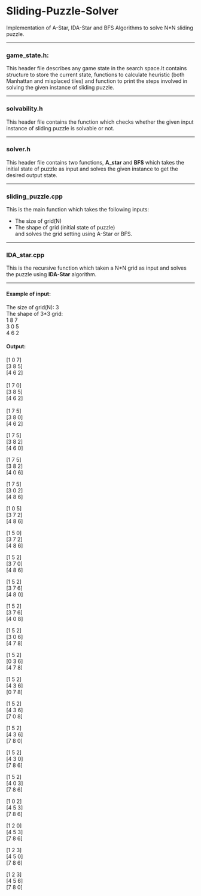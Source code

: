 # Sliding-Puzzle-Solver
Implementation of A-Star, IDA-Star and BFS Algorithms to solve N*N sliding puzzle.
<hr />

### game_state.h:<br />
This header file describes any game state in the search space.It contains structure to store the current state, functions to calculate heuristic (both Manhattan and misplaced tiles) and function to print the steps involved in solving the given instance of sliding puzzle.
<hr />

### solvability.h <br />
This header file contains the function which checks whether the given input instance of sliding puzzle is solvable or not.
<hr />

### solver.h <br/>
This header file contains two functions, **A_star** and **BFS** which takes the initial state of puzzle as input and solves the given instance to get the desired output state.
<hr />

### sliding_puzzle.cpp <br />
This is the main function which takes the following inputs:<br />
* The size of grid(N) <br />
* The shape of grid (initial state of puzzle) <br />
and solves the grid setting using A-Star or BFS. <br />
<hr />

### IDA_star.cpp <br/>
This is the recursive function which taken a N*N grid as input and solves the puzzle using **IDA-Star** algorithm.
<hr/>

#### Example of input: <br />
The size of grid(N): 3 <br />
The shape of 3*3 grid: <br />
1 8 7 <br />
3 0 5 <br />
4 6 2 <br />

#### Output: <br />
[1  0  7]<br />
[3  8  5]<br />
[4  6  2]<br />
<br/>
[1  7  0]<br />
[3  8  5]<br />
[4  6  2]<br />
<br/>
[1  7  5]<br />
[3  8  0]<br />
[4  6  2]<br />

[1 7 5]<br />
[3 8 2]<br />
[4 6 0]<br />

[1 7 5]<br />
[3 8 2]<br />
[4 0 6]<br />

[1 7 5]<br />
[3 0 2]<br />
[4 8 6]<br />

[1 0 5]<br />
[3 7 2]<br />
[4 8 6]<br />

[1 5 0]<br />
[3 7 2]<br />
[4 8 6]<br />

[1 5 2]<br />
[3 7 0]<br />
[4 8 6]<br />

[1 5 2]<br />
[3 7 6]<br />
[4 8 0]<br />

[1 5 2]<br />
[3 7 6]<br />
[4 0 8]<br />

[1 5 2]<br />
[3 0 6]<br />
[4 7 8]<br />

[1 5 2]<br />
[0 3 6]<br />
[4 7 8]<br />

[1 5 2]<br />
[4 3 6]<br />
[0 7 8]<br />

[1 5 2]<br />
[4 3 6]<br />
[7 0 8]<br />

[1 5 2]<br />
[4 3 6]<br />
[7 8 0]<br />

[1 5 2]<br />
[4 3 0]<br />
[7 8 6]<br />

[1 5 2]<br />
[4 0 3]<br />
[7 8 6]<br />

[1 0 2]<br />
[4 5 3]<br />
[7 8 6]<br />

[1 2 0]<br />
[4 5 3]<br />
[7 8 6]<br />

[1 2 3]<br />
[4 5 0]<br />
[7 8 6]<br />

[1 2 3]<br />
[4 5 6]<br />
[7 8 0]<br />

